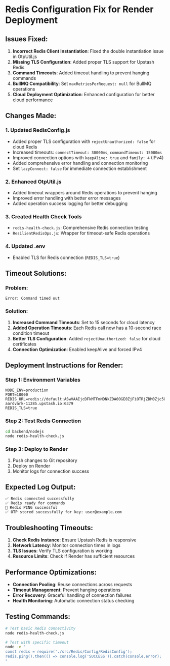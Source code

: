 # Redis Configuration Fix for Render Deployment

## Issues Fixed:

1. **Incorrect Redis Client Instantiation**: Fixed the double instantiation issue in OtpUtil.js
2. **Missing TLS Configuration**: Added proper TLS support for Upstash Redis
3. **Command Timeouts**: Added timeout handling to prevent hanging commands
4. **BullMQ Compatibility**: Set `maxRetriesPerRequest: null` for BullMQ operations
5. **Cloud Deployment Optimization**: Enhanced configuration for better cloud performance

## Changes Made:

### 1. Updated RedisConfig.js
- Added proper TLS configuration with `rejectUnauthorized: false` for cloud Redis
- Increased timeouts: `connectTimeout: 30000ms`, `commandTimeout: 15000ms`
- Improved connection options with `keepAlive: true` and `family: 4` (IPv4)
- Added comprehensive error handling and connection monitoring
- Set `lazyConnect: false` for immediate connection establishment

### 2. Enhanced OtpUtil.js
- Added timeout wrappers around Redis operations to prevent hanging
- Improved error handling with better error messages
- Added operation success logging for better debugging

### 3. Created Health Check Tools
- `redis-health-check.js`: Comprehensive Redis connection testing
- `ResilientRedisOps.js`: Wrapper for timeout-safe Redis operations

### 4. Updated .env
- Enabled TLS for Redis connection (`REDIS_TLS=true`)

## Timeout Solutions:

### Problem:
```
Error: Command timed out
```

### Solution:
1. **Increased Command Timeouts**: Set to 15 seconds for cloud latency
2. **Added Operation Timeouts**: Each Redis call now has a 10-second race condition timeout
3. **Better TLS Configuration**: Added `rejectUnauthorized: false` for cloud certificates
4. **Connection Optimization**: Enabled keepAlive and forced IPv4

## Deployment Instructions for Render:

### Step 1: Environment Variables
```
NODE_ENV=production
PORT=10000
REDIS_URL=redis://default:ASwVAAIjcDFkMTFmNDNkZDA0OGE0ZjFiOTRjZDM0Zjc5OGExMjAyNHAxMA@precise-aardvark-11285.upstash.io:6379
REDIS_TLS=true
```

### Step 2: Test Redis Connection
```bash
cd backend/nodejs
node redis-health-check.js
```

### Step 3: Deploy to Render
1. Push changes to Git repository
2. Deploy on Render
3. Monitor logs for connection success

## Expected Log Output:
```
✅ Redis connected successfully
✅ Redis ready for commands
🎯 Redis PING successful
✅ OTP stored successfully for key: user@example.com
```

## Troubleshooting Timeouts:

1. **Check Redis Instance**: Ensure Upstash Redis is responsive
2. **Network Latency**: Monitor connection times in logs
3. **TLS Issues**: Verify TLS configuration is working
4. **Resource Limits**: Check if Render has sufficient resources

## Performance Optimizations:

- **Connection Pooling**: Reuse connections across requests
- **Timeout Management**: Prevent hanging operations
- **Error Recovery**: Graceful handling of connection failures
- **Health Monitoring**: Automatic connection status checking

## Testing Commands:

```bash
# Test basic Redis connectivity
node redis-health-check.js

# Test with specific timeout
node -e "
const redis = require('./src/Redis/Config/RedisConfig');
redis.ping().then(() => console.log('SUCCESS')).catch(console.error);
"
```

